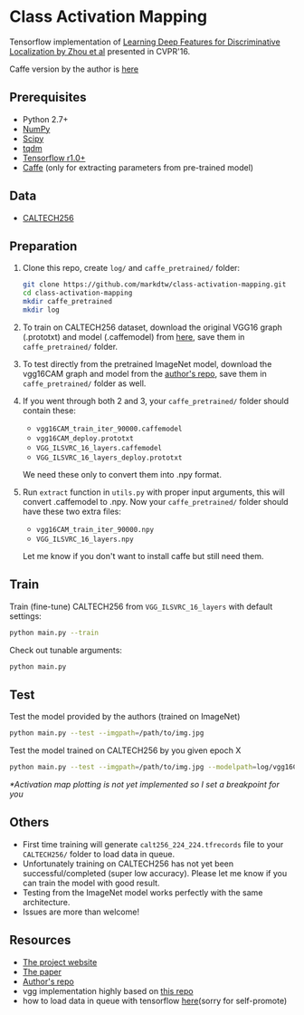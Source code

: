 # Class Activation Mapping
Tensorflow implementation of [Learning Deep Features for Discriminative Localization by Zhou et al](http://cnnlocalization.csail.mit.edu/Zhou_Learning_Deep_Features_CVPR_2016_paper.pdf) presented in CVPR'16.

Caffe version by the author is [here](https://github.com/metalbubble/CAM)

## Prerequisites
- Python 2.7+
- [NumPy](http://www.numpy.org/)
- [Scipy](https://www.scipy.org/)
- [tqdm](https://pypi.python.org/pypi/tqdm)
- [Tensorflow r1.0+](https://www.tensorflow.org/install/)
- [Caffe](https://github.com/bvlc/caffe) (only for extracting parameters from pre-trained model)


## Data
- [CALTECH256](http://www.vision.caltech.edu/Image_Datasets/Caltech256/)


## Preparation
1. Clone this repo, create `log/` and `caffe_pretrained/` folder:
    ```bash
    git clone https://github.com/markdtw/class-activation-mapping.git
    cd class-activation-mapping
    mkdir caffe_pretrained
    mkdir log
    ```
2. To train on CALTECH256 dataset, download the original VGG16 graph (.prototxt) and model (.caffemodel) from [here](https://gist.github.com/ksimonyan/211839e770f7b538e2d8), save them in `caffe_pretrained/` folder.

3. To test directly from the pretrained ImageNet model, download the vgg16CAM graph and model from the [author's repo](https://github.com/metalbubble/CAM), save them in `caffe_pretrained/` folder as well.

4. If you went through both 2 and 3, your `caffe_pretrained/` folder should contain these:
    - `vgg16CAM_train_iter_90000.caffemodel`
    - `vgg16CAM_deploy.prototxt`
    - `VGG_ILSVRC_16_layers.caffemodel`
    - `VGG_ILSVRC_16_layers_deploy.prototxt`
    
    We need these only to convert them into .npy format.

5. Run `extract` function in `utils.py` with proper input arguments, this will convert .caffemodel to .npy. Now your `caffe_pretrained/` folder should have these two extra files:
    - `vgg16CAM_train_iter_90000.npy`
    - `VGG_ILSVRC_16_layers.npy`
    
    Let me know if you don't want to install caffe but still need them.


## Train
Train (fine-tune) CALTECH256 from `VGG_ILSVRC_16_layers` with default settings:
```bash
python main.py --train
```
Check out tunable arguments:
```bash
python main.py
```

## Test
Test the model provided by the authors (trained on ImageNet)
```bash
python main.py --test --imgpath=/path/to/img.jpg
```
Test the model trained on CALTECH256 by you given epoch X
```bash
python main.py --test --imgpath=/path/to/img.jpg --modelpath=log/vgg16CAM_cal256-X
```
_*Activation map plotting is not yet implemented so I set a breakpoint for you_


## Others
- First time training will generate `calt256_224_224.tfrecords` file to your `CALTECH256/` folder to load data in queue.
- Unfortunately training on CALTECH256 has not yet been successful/completed (super low accuracy). Please let me know if you can train the model with good result.
- Testing from the ImageNet model works perfectly with the same architecture.
- Issues are more than welcome!


## Resources
- [The project website](http://cnnlocalization.csail.mit.edu/)
- [The paper](http://cnnlocalization.csail.mit.edu/Zhou_Learning_Deep_Features_CVPR_2016_paper.pdf)
- [Author's repo](https://github.com/metalbubble/CAM)
- vgg implementation highly based on [this repo](https://github.com/machrisaa/tensorflow-vgg)
- how to load data in queue with tensorflow [here](https://github.com/markdtw/tensorflow-queue-example)(sorry for self-promote)

